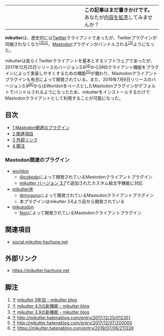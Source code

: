 <div>

<table>
<colgroup>
<col style="width: 50%" />
<col style="width: 50%" />
</colgroup>
<tbody>
<tr class="odd">
<td></td>
<td><strong>この記事はまだ書きかけです。</strong>
<div>
あなたが<a href="https://ja.mstdn.wiki/Mikutter&amp;action=edit" rel="nofollow">内容を拡充</a>してみませんか？
</div></td>
</tr>
</tbody>
</table>

**mikutter**は、歴史的には[Twitter](/Twitter "Twitter")クライアントであったが、Twitterプラグインが同梱されなくなり<sup>[\[1\]](#cite_note-1)[\[2\]](#cite_note-2)</sup>、[Mastodon](/Mastodon "Mastodon")プラグインがバンドルされる<sup>[\[3\]](#cite_note-3)</sup>ようになった。

mikutterは長らくTwitterクライアントを基本とするソフトウェアであったが、2017年12月25日リリースのバージョン3.6<sup>[\[4\]](#cite_note-4)</sup>からSNSクライアント機能をプラグインによって実装しやすくするための機能<sup>[\[5\]](#cite_note-5)</sup>が備わり、Mastodonクライアントプラグインも有志によって開発されている。また、2019年7月6日リリースのバージョン3.9<sup>[\[6\]](#cite_note-6)</sup>からはWorldonをベースとしたMastodonプラグインがデフォルトでバンドルされるようになったため、mikutterをインストールするだけでMastodonクライアントとして利用することが可能になった。

<div>

<div lang="ja" dir="ltr">

## 目次

</div>

-   [1 Mastodon関連のプラグイン](#Mastodon.E9.96.A2.E9.80.A3.E3.81.AE.E3.83.97.E3.83.A9.E3.82.B0.E3.82.A4.E3.83.B3)
-   [2 関連項目](#.E9.96.A2.E9.80.A3.E9.A0.85.E7.9B.AE)
-   [3 外部リンク](#.E5.A4.96.E9.83.A8.E3.83.AA.E3.83.B3.E3.82.AF)
-   [4 脚注](#.E8.84.9A.E6.B3.A8)

</div>

### Mastodon関連のプラグイン

-   <a href="https://github.com/cobodo/mikutter-worldon" rel="nofollow">worldon</a>
    -   <a href="https://mstdn.kanagu.info/@cobodo" rel="nofollow">@cobodo</a>によって開発されているMastodonクライアントプラグイン
    -   <a href="http://mikutter.hatenablog.com/entry/2018/05/01/210949" rel="nofollow">mikutter バージョン 3.7</a>で追加されたカスタム絵文字機能に対応
-   <a href="https://github.com/moguno/mikutter-don" rel="nofollow">mikutter丼</a>
    -   <a href="https://social.mikutter.hachune.net/@moguno" rel="nofollow">@moguno</a>によって開発されているMastodonクライアントプラグイン
    -   本プラグインはmikutter 3.6より前から開発されている
-   <a href="https://github.com/sora0920/mikutodon" rel="nofollow">mikutodon</a>
    -   <a href="https://social.mikutter.hachune.net/@Non" rel="nofollow">Non</a>によって開発されているMastodonクライアントプラグイン

## 関連項目

-   [social.mikutter.hachune.net](/Social.mikutter.hachune.net "Social.mikutter.hachune.net")

## 外部リンク

-   <a href="https://mikutter.hachune.net" rel="nofollow">https://mikutter.hachune.net</a>

## 脚注

<div>

1.  [↑](#cite_ref-1) <a href="https://mikutter.hatenablog.com/entry/2019/01/02/174709" rel="nofollow">mikutter 9年目 - mikutter blog</a>
2.  [↑](#cite_ref-2) <a href="https://mikutter.hatenablog.com/entry/2019/12/19/090653" rel="nofollow">mikutter 4.0の新機能 - mikutter blog</a>
3.  [↑](#cite_ref-3) <a href="https://mikutter.hatenablog.com/entry/2019/04/21/153944" rel="nofollow">mikutter 3.9の新機能 - mikutter blog</a>
4.  [↑](#cite_ref-4) <a href="http://mikutter.hatenablog.com/entry/2017/12/25/012351" rel="nofollow">http://mikutter.hatenablog.com/entry/2017/12/25/012351</a>
5.  [↑](#cite_ref-5) <a href="http://mikutter.hatenablog.com/entry/2017/12/07/200000" rel="nofollow">http://mikutter.hatenablog.com/entry/2017/12/07/200000</a>
6.  [↑](#cite_ref-6) <a href="https://mikutter.hatenablog.com/entry/2019/07/06/211339" rel="nofollow">https://mikutter.hatenablog.com/entry/2019/07/06/211339</a>

</div>

</div>
